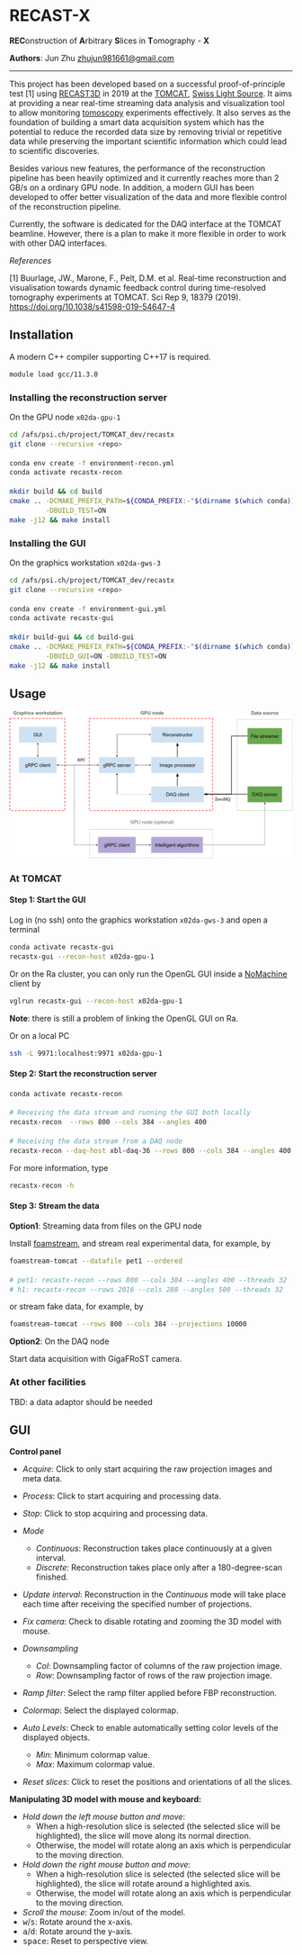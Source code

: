 # RECAST-X

**REC**onstruction of **A**rbitrary **S**lices in **T**omography - **X**

**Authors**: Jun Zhu <zhujun981661@gmail.com>

---

This project has been developed based on a successful proof-of-principle test [1] 
using [RECAST3D](https://github.com/cicwi/RECAST3D.git) in 2019 at the 
[TOMCAT](https://www.psi.ch/en/sls/tomcat), [Swiss Light Source](https://www.psi.ch/en/sls). 
It aims at providing a near real-time streaming data analysis and visualization 
tool to allow monitoring [tomoscopy](https://doi.org/10.1002/adma.202104659) 
experiments effectively. It also serves as the foundation of building a smart 
data acquisition system which has the potential to reduce the recorded data size 
by removing trivial or repetitive data while preserving the important scientific 
information which could lead to scientific discoveries.

Besides various new features, the performance of the reconstruction pipeline has 
been heavily optimized and it currently reaches more than 2 GB/s on a ordinary GPU 
node. In addition, a modern GUI has been developed to offer better visualization 
of the data and more flexible control of the reconstruction pipeline.

Currently, the software is dedicated for the DAQ interface at the TOMCAT beamline. 
However, there is a plan to make it more flexible in order to work with other DAQ 
interfaces.

*References*

[1] Buurlage, JW., Marone, F., Pelt, D.M. et al. Real-time reconstruction and visualisation towards dynamic feedback control during time-resolved tomography experiments at TOMCAT. Sci Rep 9, 18379 (2019). https://doi.org/10.1038/s41598-019-54647-4

## Installation

A modern C++ compiler supporting C++17 is required.

```sh
module load gcc/11.3.0
```

### Installing the reconstruction server


On the GPU node `x02da-gpu-1`

```sh
cd /afs/psi.ch/project/TOMCAT_dev/recastx
git clone --recursive <repo>

conda env create -f environment-recon.yml
conda activate recastx-recon

mkdir build && cd build
cmake .. -DCMAKE_PREFIX_PATH=${CONDA_PREFIX:-"$(dirname $(which conda))/../"} \
         -DBUILD_TEST=ON 
make -j12 && make install
```

### Installing the GUI

On the graphics workstation `x02da-gws-3`

```sh
cd /afs/psi.ch/project/TOMCAT_dev/recastx
git clone --recursive <repo>

conda env create -f environment-gui.yml
conda activate recastx-gui

mkdir build-gui && cd build-gui
cmake .. -DCMAKE_PREFIX_PATH=${CONDA_PREFIX:-"$(dirname $(which conda))/../"} \
         -DBUILD_GUI=ON -DBUILD_TEST=ON 
make -j12 && make install
```

## Usage

<img src="recastx-architecture.png" width="640"/>

### At TOMCAT

#### Step 1: Start the GUI 

Log in (no ssh) onto the graphics workstation `x02da-gws-3` and open a terminal
```sh
conda activate recastx-gui
recastx-gui --recon-host x02da-gpu-1
```

Or on the Ra cluster, you can only run the OpenGL GUI inside a [NoMachine](https://www.psi.ch/en/photon-science-data-services/remote-interactive-access
) client by
```sh
vglrun recastx-gui --recon-host x02da-gpu-1
```
**Note**: there is still a problem of linking the OpenGL GUI on Ra.

Or on a local PC
```sh
ssh -L 9971:localhost:9971 x02da-gpu-1
```

#### Step 2: Start the reconstruction server

```sh
conda activate recastx-recon

# Receiving the data stream and running the GUI both locally
recastx-recon  --rows 800 --cols 384 --angles 400

# Receiving the data stream from a DAQ node
recastx-recon --daq-host xbl-daq-36 --rows 800 --cols 384 --angles 400
```

For more information, type
```sh
recastx-recon -h
```

#### Step 3: Stream the data

**Option1**: Streaming data from files on the GPU node

Install [foamstream](https://github.com/zhujun98/foamstream.git), and stream real 
experimental data, for example, by
```sh
foamstream-tomcat --datafile pet1 --ordered

# pet1: recastx-recon --rows 800 --cols 384 --angles 400 --threads 32
# h1: recastx-recon --rows 2016 --cols 288 --angles 500 --threads 32

```
or stream fake data, for example, by
```sh
foamstream-tomcat --rows 800 --cols 384 --projections 10000
```

**Option2**: On the DAQ node

Start data acquisition with GigaFRoST camera.

### At other facilities

TBD: a data adaptor should be needed

## GUI

**Control panel**

- *Acquire*: Click to only start acquiring the raw projection images and meta data.
- *Process*: Click to start acquiring and processing data.
- *Stop*: Click to stop acquiring and processing data.


- *Mode*
  - *Continuous*: Reconstruction takes place continuously at a given interval.
  - *Discrete*: Reconstruction takes place only after a 180-degree-scan finished.
- *Update interval*: Reconstruction in the *Continuous* mode will take place each time after receiving the specified number of projections.


- *Fix camera*: Check to disable rotating and zooming the 3D model with mouse.


- *Downsampling*
    - *Col*: Downsampling factor of columns of the raw projection image.
    - *Row*: Downsampling factor of rows of the raw projection image.
- *Ramp filter*: Select the ramp filter applied before FBP reconstruction.


- *Colormap*: Select the displayed colormap.
- *Auto Levels*: Check to enable automatically setting color levels of the displayed objects.
    - *Min*: Minimum colormap value.
    - *Max*: Maximum colormap value.
- *Reset slices*: Click to reset the positions and orientations of all the slices.

**Manipulating 3D model with mouse and keyboard:**

- *Hold down the left mouse button and move*: 
    - When a high-resolution slice is selected (the selected slice will be highlighted), the slice will move 
      along its normal direction.
    - Otherwise, the model will rotate along an axis which is perpendicular to the moving direction.
- *Hold down the right mouse button and move*:
    - When a high-resolution slice is selected (the selected slice will be highlighted), the slice will rotate 
      around a highlighted axis.
    - Otherwise, the model will rotate along an axis which is perpendicular to the moving direction.
- *Scroll the mouse*: Zoom in/out of the model.
- <kbd>w</kbd>/<kbd>s</kbd>: Rotate around the x-axis.
- <kbd>a</kbd>/<kbd>d</kbd>: Rotate around the y-axis.
- <kbd>space</kbd>: Reset to perspective view.